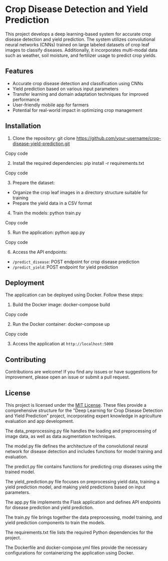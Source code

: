 # Crop Disease Detection and Yield Prediction

This project develops a deep learning-based system for accurate crop disease detection and yield prediction. The system utilizes convolutional neural networks (CNNs) trained on large labeled datasets of crop leaf images to classify diseases. Additionally, it incorporates multi-modal data such as weather, soil moisture, and fertilizer usage to predict crop yields.

## Features

- Accurate crop disease detection and classification using CNNs
- Yield prediction based on various input parameters
- Transfer learning and domain adaptation techniques for improved performance
- User-friendly mobile app for farmers
- Potential for real-world impact in optimizing crop management

## Installation

1. Clone the repository:
git clone https://github.com/your-username/crop-disease-yield-prediction.git


Copy code

2. Install the required dependencies:
pip install -r requirements.txt


Copy code

3. Prepare the dataset:
- Organize the crop leaf images in a directory structure suitable for training
- Prepare the yield data in a CSV format

4. Train the models:
python train.py


Copy code

5. Run the application:
python app.py


Copy code

6. Access the API endpoints:
- `/predict_disease`: POST endpoint for crop disease prediction
- `/predict_yield`: POST endpoint for yield prediction

## Deployment

The application can be deployed using Docker. Follow these steps:

1. Build the Docker image:
docker-compose build


Copy code

2. Run the Docker container:
docker-compose up


Copy code

3. Access the application at `http://localhost:5000`

## Contributing

Contributions are welcome! If you find any issues or have suggestions for improvement, please open an issue or submit a pull request.

## License

This project is licensed under the [MIT License](LICENSE).
These files provide a comprehensive structure for the "Deep Learning for Crop Disease Detection and Yield Prediction" project, incorporating expert knowledge in agriculture evaluation and app development.

The data_preprocessing.py file handles the loading and preprocessing of image data, as well as data augmentation techniques.

The model.py file defines the architecture of the convolutional neural network for disease detection and includes functions for model training and evaluation.

The predict.py file contains functions for predicting crop diseases using the trained model.

The yield_prediction.py file focuses on preprocessing yield data, training a yield prediction model, and making yield predictions based on input parameters.

The app.py file implements the Flask application and defines API endpoints for disease prediction and yield prediction.

The train.py file brings together the data preprocessing, model training, and yield prediction components to train the models.

The requirements.txt file lists the required Python dependencies for the project.

The Dockerfile and docker-compose.yml files provide the necessary configurations for containerizing the application using Docker.